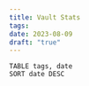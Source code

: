 ```yaml
---
title: Vault Stats
tags: 
date: 2023-08-09
draft: "true"
---
```


```dataview 
TABLE tags, date
SORT date DESC 
```


